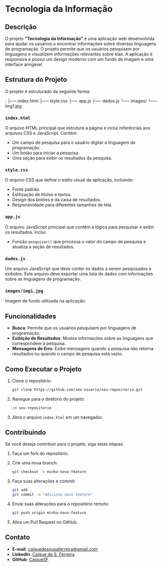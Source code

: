 # Tecnologia da Informação

## Descrição

O projeto **"Tecnologia da Informação"** é uma aplicação web desenvolvida para ajudar os usuários a encontrar informações sobre diversas linguagens de programação. O projeto permite que os usuários pesquisem por linguagens e visualizem informações relevantes sobre elas. A aplicação é responsiva e possui um design moderno com um fundo de imagem e uma interface amigável.

## Estrutura do Projeto

O projeto é estruturado da seguinte forma:

. ├── index.html ├── style.css ├── app.js ├── dados.js └── images/ └── img1.jpg

### `index.html`

O arquivo HTML principal que estrutura a página e inclui referências aos arquivos CSS e JavaScript. Contém:

-   Um campo de pesquisa para o usuário digitar a linguagem de programação.
-   Um botão para iniciar a pesquisa.
-   Uma seção para exibir os resultados da pesquisa.

### `style.css`

O arquivo CSS que define o estilo visual da aplicação, incluindo:

-   Fonte padrão.
-   Estilização de títulos e textos.
-   Design dos botões e da caixa de resultados.
-   Responsividade para diferentes tamanhos de tela.

### `app.js`

O arquivo JavaScript principal que contém a lógica para pesquisar e exibir os resultados. Inclui:

-   Função `pesquisar()` que processa o valor do campo de pesquisa e atualiza a seção de resultados.

### `dados.js`

Um arquivo JavaScript que deve conter os dados a serem pesquisados e exibidos. Este arquivo deve exportar uma lista de dados com informações sobre as linguagens de programação.

### `images/img1.jpg`

Imagem de fundo utilizada na aplicação.

## Funcionalidades

-   **Busca**: Permite que os usuários pesquisem por linguagens de programação.
-   **Exibição de Resultados**: Mostra informações sobre as linguagens que correspondem à pesquisa.
-   **Mensagens de Erro**: Exibe mensagens quando a pesquisa não retorna resultados ou quando o campo de pesquisa está vazio.

## Como Executar o Projeto

1. Clone o repositório:

    ```bash
    git clone https://github.com/seu-usuario/seu-repositorio.git
    ```

2. Navegue para o diretório do projeto:

    ```bash
    cd seu-repositorio
    ```

3. Abra o arquivo `index.html` em um navegador.

## Contribuindo

Se você deseja contribuir para o projeto, siga estas etapas:

1. Faça um fork do repositório.

2. Crie uma nova branch:

    ```bash
    git checkout -b minha-nova-feature
    ```

3. Faça suas alterações e commit:

    ```bash
    git add .
    git commit -m "Adiciona nova feature"
    ```

4. Envie suas alterações para o repositório remoto:

    ```bash
    git push origin minha-nova-feature
    ```

5. Abra um Pull Request no GitHub.

## Contato

-   **E-mail**: caiquedesousaferreira@gmail.com
-   **LinkedIn**: [Caíque de S. Ferreira](https://www.linkedin.com/in/ca%C3%ADque-de-s-ferreira-48105b18b/)
-   **GitHub**: [CaiqueSF](https://github.com/CaiqueSF)
